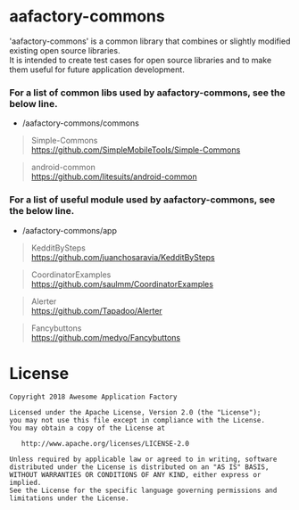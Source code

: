 # aafactory-commons
'aafactory-commons' is a common library that combines or slightly modified existing open source libraries.  
It is intended to create test cases for open source libraries and to make them useful for future application development.  

### For a list of common libs used by aafactory-commons, see the below line.  
* /aafactory-commons/commons
>Simple-Commons  
 https://github.com/SimpleMobileTools/Simple-Commons  
  
>android-common  
 https://github.com/litesuits/android-common
 
### For a list of useful module used by aafactory-commons, see the below line.   
* /aafactory-commons/app
>KedditBySteps  
 https://github.com/juanchosaravia/KedditBySteps

>CoordinatorExamples  
 https://github.com/saulmm/CoordinatorExamples

>Alerter  
 https://github.com/Tapadoo/Alerter 

>Fancybuttons  
 https://github.com/medyo/Fancybuttons
 
# License
```
Copyright 2018 Awesome Application Factory

Licensed under the Apache License, Version 2.0 (the "License");
you may not use this file except in compliance with the License.
You may obtain a copy of the License at

   http://www.apache.org/licenses/LICENSE-2.0

Unless required by applicable law or agreed to in writing, software
distributed under the License is distributed on an "AS IS" BASIS,
WITHOUT WARRANTIES OR CONDITIONS OF ANY KIND, either express or implied.
See the License for the specific language governing permissions and
limitations under the License.
```
